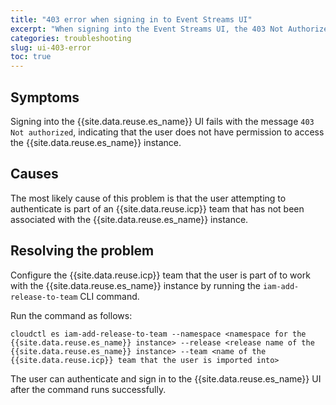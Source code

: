 ```yaml
---
title: "403 error when signing in to Event Streams UI"
excerpt: "When signing into the Event Streams UI, the 403 Not Authorized page is displayed."
categories: troubleshooting
slug: ui-403-error
toc: true
---
```


## Symptoms

Signing into the {{site.data.reuse.es_name}} UI fails with the message `403 Not authorized`, indicating that the user does not have permission to access the {{site.data.reuse.es_name}} instance.

## Causes

The most likely cause of this problem is that the user attempting to authenticate is part of an {{site.data.reuse.icp}} team that has not been associated with the  {{site.data.reuse.es_name}} instance.

## Resolving the problem

Configure the {{site.data.reuse.icp}} team that the user is part of to work with the {{site.data.reuse.es_name}} instance by running the `iam-add-release-to-team` CLI command.

Run the command as follows:

`cloudctl es iam-add-release-to-team --namespace <namespace for the {{site.data.reuse.es_name}} instance> --release <release name of the {{site.data.reuse.es_name}} instance> --team <name of the {{site.data.reuse.icp}} team that the user is imported into>`

The user can authenticate and sign in to the {{site.data.reuse.es_name}} UI after the command runs successfully.
